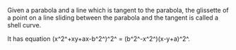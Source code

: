 Given a parabola and a line which is tangent to the parabola, the
glissette of a point on a line sliding between the parabola and the
tangent is called a shell curve.

It has equation (x^2^+xy+ax-b^2^)^2^ = (b^2^-x^2^)(x-y+a)^2^.
